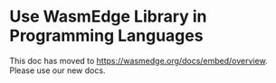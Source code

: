# Use WasmEdge Library in Programming Languages

This doc has moved to <https://wasmedge.org/docs/embed/overview>. Please use our new docs.
